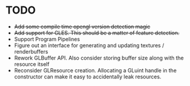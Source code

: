 # TODO

* ~~Add some compile time opengl version detection magic~~
* ~~Add support for GLES. This should be a matter of feature detection.~~
* Support Program Pipelines
* Figure out an interface for generating and updating textures / renderbuffers
* Rework GLBuffer API. Also consider storing buffer size along with the resource itself
* Reconsider GLResource creation. Allocating a GLuint handle in the constructor can make it easy to accidentally leak resources.

